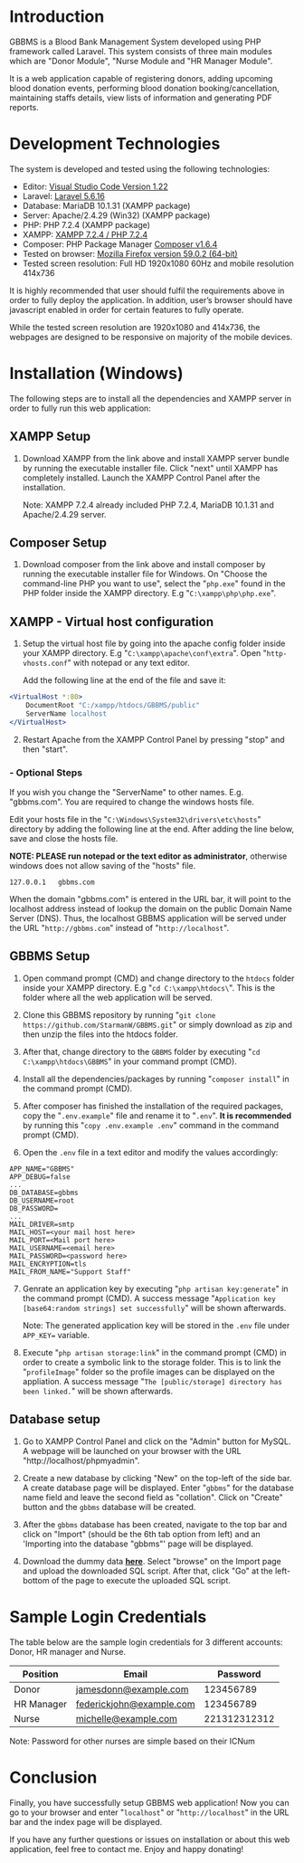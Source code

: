# Introduction 
GBBMS is a Blood Bank Management System developed using PHP framework called Laravel.
This system consists of three main modules which are "Donor Module", "Nurse Module
and "HR Manager Module". 

It is a web application capable of registering donors, adding upcoming blood donation events, performing blood donation booking/cancellation, maintaining staffs details, view lists of information and generating PDF reports. 

# Development Technologies
The system is developed and tested using the following technologies:
- Editor: [Visual Studio Code Version 1.22](https://code.visualstudio.com/download "VS Code")
- Laravel: [Laravel 5.6.16](https://laravel.com/ "Laravel")
- Database:  MariaDB 10.1.31 (XAMPP package)
- Server: Apache/2.4.29 (Win32) (XAMPP package)
- PHP: PHP 7.2.4 (XAMPP package)
- XAMPP: [XAMPP 7.2.4 / PHP 7.2.4](https://www.apachefriends.org/download.html "XAMPP")
- Composer: PHP Package Manager [Composer v1.6.4](https://getcomposer.org/download/ "Composer")
- Tested on browser: [Mozilla Firefox version 59.0.2 (64-bit)](https://www.mozilla.org/en-US/firefox/new/)
- Tested screen resolution: Full HD 1920x1080 60Hz and mobile resolution 414x736

It is highly recommended that user should fulfil the requirements above in order to fully deploy the application. 
In addition, user’s browser should have javascript enabled in order for certain features to fully operate.

While the tested screen resolution are 1920x1080 and 414x736, the webpages are designed to be responsive on majority
of the mobile devices. 

# Installation (Windows)
The following steps are to install all the dependencies and XAMPP server in order to fully run this web application:

## XAMPP Setup
1. Download XAMPP from the link above and install XAMPP server bundle by running the executable installer file. Click "next" until XAMPP has completely installed. Launch the XAMPP Control Panel after the installation.

    Note: XAMPP 7.2.4 already included PHP 7.2.4, MariaDB 10.1.31 and Apache/2.4.29 server.

## Composer Setup
1. Download composer from the link above and install composer by running the executable installer file for Windows. On "Choose the command-line PHP you want to use", select the "`php.exe`" found in the PHP folder inside the XAMPP directory. E.g "`C:\xampp\php\php.exe`".

## XAMPP - Virtual host configuration
1. Setup the virtual host file by going into the apache config folder inside your XAMPP directory. E.g "`C:\xampp\apache\conf\extra`". Open "`http-vhosts.conf`" with notepad or any text editor. 

    Add the following line at the end of the file and save it:
```apache
<VirtualHost *:80>
    DocumentRoot "C:/xampp/htdocs/GBBMS/public"
    ServerName localhost
</VirtualHost>
```

2. Restart Apache from the XAMPP Control Panel by pressing "stop" and then "start".

### - Optional Steps
If you wish you change the "ServerName" to other names. E.g. "gbbms.com". You are required to change the windows hosts file.

Edit your hosts file in the "`C:\Windows\System32\drivers\etc\hosts`" directory by adding the following line at the end. After adding the line below, save and close the hosts file.
    
**NOTE: PLEASE run notepad or the text editor as administrator**, otherwise windows does not allow saving of the "hosts" file.

```
127.0.0.1   gbbms.com
```

When the domain "gbbms.com" is entered in the URL bar, it will point to the localhost address instead of lookup the domain on the public Domain Name Server (DNS). Thus, the localhost GBBMS application will be served under the URL "`http://gbbms.com`" instead of "`http://localhost`".

## GBBMS Setup
1. Open command prompt (CMD) and change directory to the `htdocs` folder inside your XAMPP directory. E.g "`cd C:\xampp\htdocs\`". This is the folder where all the web application will be served.

2. Clone this GBBMS repository by running "`git clone https://github.com/StarmanW/GBBMS.git`" or simply download as zip and then unzip the files into the htdocs folder.

3. After that, change directory to the `GBBMS` folder by executing "`cd C:\xampp\htdocs\GBBMS`" in your command prompt (CMD).

4. Install all the dependencies/packages by running "`composer install`" in the command prompt (CMD).

5. After composer has finished the installation of the required packages, copy the "`.env.example`" file and rename it to "`.env`". **It is recommended** by running this "`copy .env.example .env`" command in the command prompt (CMD).

6. Open the `.env` file in a text editor and modify the values accordingly:

```
APP_NAME="GBBMS"
APP_DEBUG=false
...
DB_DATABASE=gbbms
DB_USERNAME=root
DB_PASSWORD=
...
MAIL_DRIVER=smtp
MAIL_HOST=<your mail host here>
MAIL_PORT=<Mail port here>
MAIL_USERNAME=<email here>
MAIL_PASSWORD=<password here>
MAIL_ENCRYPTION=tls
MAIL_FROM_NAME="Support Staff"
```

7. Genrate an application key by executing "`php artisan key:generate`" in the command prompt (CMD). A success message "`Application key [base64:random strings] set successfully`" will be shown afterwards. 

    Note: The generated application key will be stored in the `.env` file under `APP_KEY=` variable.

8. Execute "`php artisan storage:link`" in the command prompt (CMD) in order to create a symbolic link to the storage folder. This is to link the "`profileImage`" folder so the profile images can be displayed on the appliation. A success message "`The [public/storage] directory has been linked.`" will be shown afterwards.

## Database setup
1. Go to XAMPP Control Panel and click on the "Admin" button for MySQL. A webpage will be launched on your browser with the URL "http://localhost/phpmyadmin".

2. Create a new database by clicking "New" on the top-left of the side bar. A create database page will be displayed. Enter "`gbbms`" for the database name field and leave the second field as "collation". Click on "Create" button and the `gbbms` database will be created.

3. After the `gbbms` database has been created, navigate to the top bar and click on "Import" (should be the 6th tab option from left) and an 'Importing into the database "gbbms"' page will be displayed. 

4. Download the dummy data **[here](https://gist.github.com/StarmanW/5fcaa8ea4fe2ca0f81485d75a082a27f)**. Select "browse" on the Import page and upload the downloaded SQL script. After that, click "Go" at the left-bottom of the page to execute the uploaded SQL script. 

# Sample Login Credentials
The table below are the sample login credentials for 3 different accounts: Donor, HR manager and Nurse.

|Position|Email|Password|
|-|-|-|
|Donor|jamesdonn@example.com|123456789|
|HR Manager|federickjohn@example.com|123456789|
|Nurse|michelle@example.com|221312312312|

Note: Password for other nurses are simple based on their ICNum

# Conclusion
Finally, you have successfully setup GBBMS web application! Now you can go to your browser and enter "`localhost`" or "`http://localhost`" in the URL bar and the index page will be displayed.

If you have any further questions or issues on installation or about this web application, feel free to contact me. Enjoy and happy donating!
